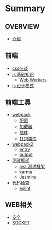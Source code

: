 # Summary

## OVERVIEW

* [介绍](README.md)

## 前端

* [css杂谈](前端/css/README.md)
* [js 基础知识](js-基础知识.md)
  * [Web Workers](web-workers.md)
* [js 设计模式](前端/js设计模式/README.md)

## 前端工具

* [webpack](前端工具/webpack/README.md)
  * [配置](前端工具/webpack/config.md)
  * [加载器](前端工具/webpack/loaders.md)
  * [插件](前端工具/webpack/plugins.md)
  * [打包类库](前端工具/webpack/打包类库.md)
* [webpack2](前端工具/webpack/webpack2.md)
  * [entry](前端工具/webpack/webpack2/entry.md)
  * [output](前端工具/webpack/webpack2/output.md)
* [测试框架](测试框架.md)
  * [ava 测试框架](ava-测试框架.md)
  * karma
  * Jasmine
* [代码检查](前端工具/代码检查/README.md)
  * [eslint](前端工具/代码检查/eslint.md)

## WEB相关

* [安全](web/security/README.md)
* [SOCKET](web/socket/README.md)

